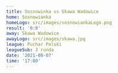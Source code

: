 ```yaml
---
title: Sosnowinka vs Skawa Wadowice
home: Sosnowianka
homeLogo: src/images/sosnowiankaLogo.png
result: '0:8'
away: Skawa Wadowice
awayLogo: src/images/skawa.jpg
league: Puchar Polski
leagueSub: 3 runda
date: '2021-08-07'
time: '17:00'
---
```

